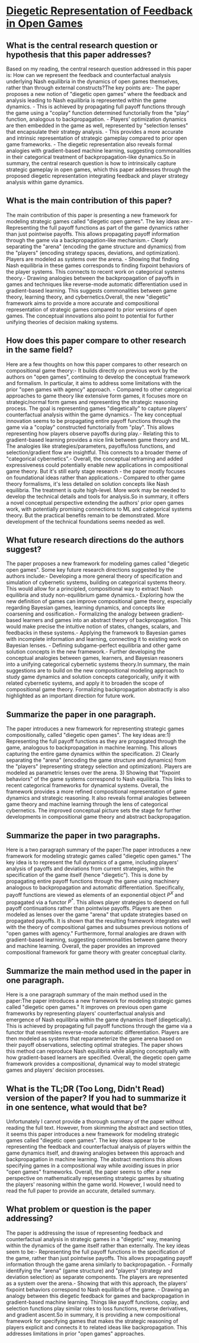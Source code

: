 # [Diegetic Representation of Feedback in Open Games](https://arxiv.org/abs/2206.12338)

## What is the central research question or hypothesis that this paper addresses?

Based on my reading, the central research question addressed in this paper is: How can we represent the feedback and counterfactual analysis underlying Nash equilibria in the dynamics of open games themselves, rather than through external constructs?The key points are:- The paper proposes a new notion of "diegetic open games" where the feedback and analysis leading to Nash equilibria is represented within the game dynamics. - This is achieved by propagating full payoff functions through the game using a "coplay" function determined functorially from the "play" function, analogous to backpropagation. - Players' optimization dynamics are then embedded in the game as well, represented by "selection lenses" that encapsulate their strategy analysis. - This provides a more accurate and intrinsic representation of strategic gameplay compared to prior open game frameworks. - The diegetic representation also reveals formal analogies with gradient-based machine learning, suggesting commonalities in their categorical treatment of backpropagation-like dynamics.So in summary, the central research question is how to intrinsically capture strategic gameplay in open games, which this paper addresses through the proposed diegetic representation integrating feedback and player strategy analysis within game dynamics.


## What is the main contribution of this paper?

The main contribution of this paper is presenting a new framework for modeling strategic games called "diegetic open games". The key ideas are:- Representing the full payoff functions as part of the game dynamics rather than just pointwise payoffs. This allows propagating payoff information through the game via a backpropagation-like mechanism.- Clearly separating the "arena" (encoding the game structure and dynamics) from the "players" (encoding strategy spaces, deviations, and optimization). Players are modeled as systems over the arena. - Showing that finding Nash equilibria in these games corresponds to finding fixpoint behaviors of the player systems. This connects to recent work on categorical systems theory.- Drawing analogies between the backpropagation of payoffs in games and techniques like reverse-mode automatic differentiation used in gradient-based learning. This suggests commonalities between game theory, learning theory, and cybernetics.Overall, the new "diegetic" framework aims to provide a more accurate and compositional representation of strategic games compared to prior versions of open games. The conceptual innovations also point to potential for further unifying theories of decision making systems.


## How does this paper compare to other research in the same field?

Here are a few thoughts on how this paper compares to other research on compositional game theory:- It builds directly on previous work by the authors on "open games", continuing to develop the conceptual framework and formalism. In particular, it aims to address some limitations with the prior "open games with agency" approach. - Compared to other categorical approaches to game theory like extensive form games, it focuses more on strategic/normal form games and representing the strategic reasoning process. The goal is representing games "diegetically" to capture players' counterfactual analysis within the game dynamics.- The key conceptual innovation seems to be propagating entire payoff functions through the game via a "coplay" constructed functorially from "play". This allows representing how players observe payoffs during play.- Relating this to gradient-based learning provides a nice link between game theory and ML. The analogies like strategies/parameters, payoffs/loss functions, and selection/gradient flow are insightful. This connects to a broader theme of "categorical cybernetics".- Overall, the conceptual reframing and added expressiveness could potentially enable new applications in compositional game theory. But it's still early stage research - the paper mostly focuses on foundational ideas rather than applications.- Compared to other game theory formalisms, it's less detailed on solution concepts like Nash equilibria. The treatment is quite high-level. More work may be needed to develop the technical details and tools for analysis.So in summary, it offers a novel conceptual perspective extending the authors' prior open games work, with potentially promising connections to ML and categorical systems theory. But the practical benefits remain to be demonstrated. More development of the technical foundations seems needed as well.


## What future research directions do the authors suggest?

The paper proposes a new framework for modeling games called "diegetic open games". Some key future research directions suggested by the authors include:- Developing a more general theory of specification and simulation of cybernetic systems, building on categorical systems theory. This would allow for a principled, compositional way to extract Nash equilibria and study non-equilibrium game dynamics.- Exploring how the new definition of games can improve compositional game theory, especially regarding Bayesian games, learning dynamics, and concepts like coarsening and ossification.- Formalizing the analogy between gradient-based learners and games into an abstract theory of backpropagation. This would make precise the intuitive notion of states, changes, scalars, and feedbacks in these systems.- Applying the framework to Bayesian games with incomplete information and learning, connecting it to existing work on Bayesian lenses. - Defining subgame-perfect equilibria and other game solution concepts in the new framework.- Further developing the conceptual analogies between games, learners, and Bayesian reasoners into a unifying categorical cybernetic systems theory.In summary, the main suggestions are to build on the new compositional modeling approach to study game dynamics and solution concepts categorically, unify it with related cybernetic systems, and apply it to broaden the scope of compositional game theory. Formalizing backpropagation abstractly is also highlighted as an important direction for future work.


## Summarize the paper in one paragraph.

The paper introduces a new framework for representing strategic games compositionally, called "diegetic open games". The key ideas are:1) Representing the full payoff functions as they are propagated through the game, analogous to backpropagation in machine learning. This allows capturing the entire game dynamics within the specification. 2) Clearly separating the "arena" (encoding the game structure and dynamics) from the "players" (representing strategy selection and optimization). Players are modeled as parametric lenses over the arena. 3) Showing that "fixpoint behaviors" of the game systems correspond to Nash equilibria. This links to recent categorical frameworks for dynamical systems. Overall, the framework provides a more refined compositional representation of game dynamics and strategic reasoning. It also reveals formal analogies between game theory and machine learning through the lens of categorical cybernetics. The improved conceptual picture sets the stage for further developments in compositional game theory and abstract backpropagation.


## Summarize the paper in two paragraphs.

Here is a two paragraph summary of the paper:The paper introduces a new framework for modeling strategic games called "diegetic open games." The key idea is to represent the full dynamics of a game, including players' analysis of payoffs and deviations from current strategies, within the specification of the game itself (hence "diegetic"). This is done by propagating entire payoff functions through the game using machinery analogous to backpropagation and automatic differentiation. Specifically, payoff functions are viewed as elements of an exponential object $P^X$ and propagated via a functor $P^*$. This allows player strategies to depend on full payoff continuations rather than pointwise payoffs. Players are then modeled as lenses over the game "arena" that update strategies based on propagated payoffs. It is shown that the resulting framework integrates well with the theory of compositional games and subsumes previous notions of "open games with agency." Furthermore, formal analogies are drawn with gradient-based learning, suggesting commonalities between game theory and machine learning. Overall, the paper provides an improved compositional framework for game theory with greater conceptual clarity.


## Summarize the main method used in the paper in one paragraph.

Here is a one paragraph summary of the main method used in the paper:The paper introduces a new framework for modeling strategic games called "diegetic open games." It improves on previous open game frameworks by representing players' counterfactual analysis and emergence of Nash equilibria within the game dynamics itself (diegetically). This is achieved by propagating full payoff functions through the game via a functor that resembles reverse-mode automatic differentiation. Players are then modeled as systems that reparameterize the game arena based on their payoff observations, selecting optimal strategies. The paper shows this method can reproduce Nash equilibria while aligning conceptually with how gradient-based learners are specified. Overall, the diegetic open game framework provides a compositional, dynamical way to model strategic games and players' decision processes.


## What is the TL;DR (Too Long, Didn't Read) version of the paper? If you had to summarize it in one sentence, what would that be?

Unfortunately I cannot provide a thorough summary of the paper without reading the full text. However, from skimming the abstract and section titles, it seems this paper introduces a new framework for modeling strategic games called "diegetic open games". The key ideas appear to be representing the feedback and counterfactual analysis of players within the game dynamics itself, and drawing analogies between this approach and backpropagation in machine learning. The abstract mentions this allows specifying games in a compositional way while avoiding issues in prior "open games" frameworks. Overall, the paper seems to offer a new perspective on mathematically representing strategic games by situating the players' reasoning within the game world. However, I would need to read the full paper to provide an accurate, detailed summary.


## What problem or question is the paper addressing?

The paper is addressing the issue of representing feedback and counterfactual analysis in strategic games in a "diegetic" way, meaning within the dynamics of the game itself rather than externally. The key ideas seem to be:- Representing the full payoff functions in the specification of the game, rather than just pointwise payoffs. This allows propagating payoff information through the game arena similarly to backpropagation. - Formally identifying the "arena" (game structure) and "players" (strategy and deviation selection) as separate components. The players are represented as a system over the arena.- Showing that with this approach, the players' fixpoint behaviors correspond to Nash equilibria of the game. - Drawing an analogy between this diegetic feedback for games and backpropagation in gradient-based machine learning. Things like payoff functions, coplay, and selection functions play similar roles to loss functions, reverse derivatives, and gradient ascent.So in summary, it is providing a new compositional framework for specifying games that makes the strategic reasoning of players explicit and connects it to related ideas like backpropagation. This addresses limitations in prior "open games" approaches.
